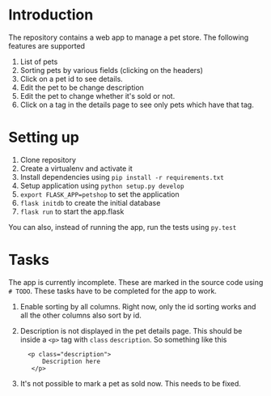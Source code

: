 # Introduction

The repository contains a web app to manage a pet store. The following
features are supported

1. List of pets
1. Sorting pets by various fields (clicking on the headers)
1. Click on a pet id to see details.
1. Edit the pet to be change description
1. Edit the pet to change whether it's sold or not.
1. Click on a tag in the details page to see only pets which have that
   tag.
   
   
# Setting up

1. Clone repository
1. Create a virtualenv and activate it
1. Install dependencies using `pip install -r requirements.txt`
1. Setup application using `python setup.py develop`
1. `export FLASK_APP=petshop` to set the application
1. `flask initdb` to create the initial database
1. `flask run` to start the app.flask 


You can also, instead of running the app, run the tests using `py.test`

# Tasks

The app is currently incomplete. These are marked in the source code
using `# TODO`. These tasks have to be completed for the app to work.

1. Enable sorting by all columns. Right now, only the id sorting works
   and all the other columns also sort by id.
1. Description is not displayed in the pet details page. This should
   be inside a `<p>` tag with `class` `description`. So something like
   this

         <p class="description"> 
             Description here
          </p>

1. It's not possible to mark a pet as sold now. This needs to be
   fixed.

